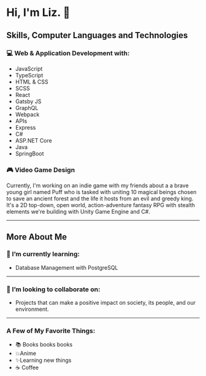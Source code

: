 # Hi, I'm Liz. 👋

## Skills, Computer Languages and Technologies
### 💻 Web & Application Development with:
- JavaScript
- TypeScript
- HTML & CSS
- SCSS
- React
- Gatsby JS
- GraphQL
- Webpack
- APIs
- Express
- C#
- ASP.NET Core
- Java
- SpringBoot

### 🎮 Video Game Design
Currently, I'm working on an indie game with my friends about a a brave young girl named 
Puff who is tasked with uniting 10 magical beings chosen to save an ancient forest and the life it hosts from an evil and greedy king.
It's a 2D top-down, open world, action-adventure fantasy RPG with stealth elements we're building with Unity Game Engine and C#.

---

## More About Me

### 🌱 I’m currently learning:
- Database Management with PostgreSQL

---

### 💞️ I’m looking to collaborate on:
- Projects that can make a positive impact on society, its people, and our environment.

---
### A Few of My Favorite Things:
- 📚 Books books books
- 💥Anime 
- ✨Learning new things 
- ☕ Coffee 

